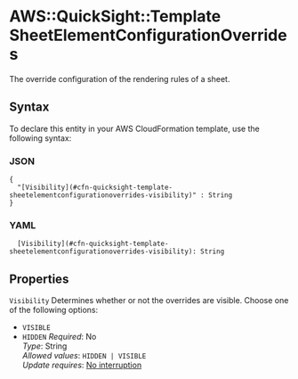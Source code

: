 # AWS::QuickSight::Template SheetElementConfigurationOverrides<a name="aws-properties-quicksight-template-sheetelementconfigurationoverrides"></a>

The override configuration of the rendering rules of a sheet\.

## Syntax<a name="aws-properties-quicksight-template-sheetelementconfigurationoverrides-syntax"></a>

To declare this entity in your AWS CloudFormation template, use the following syntax:

### JSON<a name="aws-properties-quicksight-template-sheetelementconfigurationoverrides-syntax.json"></a>

```
{
  "[Visibility](#cfn-quicksight-template-sheetelementconfigurationoverrides-visibility)" : String
}
```

### YAML<a name="aws-properties-quicksight-template-sheetelementconfigurationoverrides-syntax.yaml"></a>

```
  [Visibility](#cfn-quicksight-template-sheetelementconfigurationoverrides-visibility): String
```

## Properties<a name="aws-properties-quicksight-template-sheetelementconfigurationoverrides-properties"></a>

`Visibility`  <a name="cfn-quicksight-template-sheetelementconfigurationoverrides-visibility"></a>
Determines whether or not the overrides are visible\. Choose one of the following options:  
+  `VISIBLE` 
+  `HIDDEN` 
*Required*: No  
*Type*: String  
*Allowed values*: `HIDDEN | VISIBLE`  
*Update requires*: [No interruption](https://docs.aws.amazon.com/AWSCloudFormation/latest/UserGuide/using-cfn-updating-stacks-update-behaviors.html#update-no-interrupt)